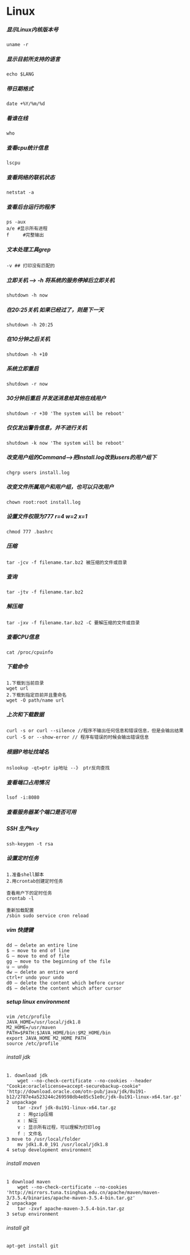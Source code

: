 # Linux
##### 显示Linux内核版本号
```
uname -r
```

##### 显示目前所支持的语言
```
echo $LANG
```

##### 带日期格式
```
date +%Y/%m/%d
```

##### 看谁在线
```
who
```

##### 查看cpu统计信息
```
lscpu
```

##### 查看网络的联机状态
```
netstat -a
```

##### 查看后台运行的程序
```
ps -aux
a/e #显示所有进程
f     #完整输出
```

##### 文本处理工具grep
```
-v ## 打印没有匹配的
```

##### 立即关机 --> -h 将系统的服务停掉后立即关机
```
shutdown -h now
```

##### 在20:25关机 如果已经过了，则是下一天
```
shutdown -h 20:25
```

##### 在10分钟之后关机
```
shutdown -h +10
```

##### 系统立即重启
```
shutdown -r now
```

##### 30分钟后重启  并发送消息给其他在线用户
```
shutdown -r +30 'The system will be reboot'
```

##### 仅仅发出警告信息，并不进行关机
```
shutdown -k now 'The system will be reboot'
```

##### 改变用户组的Command-->把install.log改到users的用户组下
```
chgrp users install.log
```

##### 改变文件所属用户和用户组，也可以只改用户
```
chown root:root install.log
```

##### 设置文件权限为777 r=4 w=2 x=1
```
chmod 777 .bashrc
```

##### 压缩
```
tar -jcv -f filename.tar.bz2 被压缩的文件或目录
```

##### 查询
```
tar -jtv -f filename.tar.bz2
```

##### 解压缩
```
tar -jxv -f filename.tar.bz2 -C 要解压缩的文件或目录
```

##### 查看CPU信息
```
cat /proc/cpuinfo
```

##### 下载命令
```
1.下载到当前目录
wget url
2.下载到指定目前并且重命名
wget -O path/name url
```
##### 上次和下载数据
```
curl -s or curl --silence //程序不输出任何信息和错误信息，但是会输出结果
curl -S or --show-error // 程序有错误的时候会输出错误信息
```
##### 根据IP地址找域名
```
nslookup -qt=ptr ip地址 --》 ptr反向查找
```

##### 查看端口占用情况
```
lsof -i:8080
```

##### 查看服务器某个端口是否可用


##### SSH 生产key
```
ssh-keygen -t rsa
```

##### 设置定时任务
```
1.准备shell脚本
2.用crontab创建定时任务

查看用户下的定时任务
crontab -l

重新加载配置
/sbin sudo service cron reload
```

##### vim 快捷键
```
dd — delete an entire line
$ — move to end of line
G — move to end of file
gg — move to the beginning of the file
u — undo
dw — delete an entire word
ctrl+r undo your undo
d0 — delete the content which before cursor
d$ — delete the content which after cursor
```

##### setup linux environment
```
vim /etc/profile
JAVA_HOME=/usr/local/jdk1.8
M2_HOME=/usr/maven
PATH=$PATH:$JAVA_HOME/bin:$M2_HOME/bin
export JAVA_HOME M2_HOME PATH
source /etc/profile
```
###### install jdk
    1. download jdk
        wget --no-check-certificate --no-cookies --header "Cookie:oraclelicense=accept-securebackup-cookie" 'http://download.oracle.com/otn-pub/java/jdk/8u191-b12/2787e4a523244c269598db4e85c51e0c/jdk-8u191-linux-x64.tar.gz'
    2 unpackage
        tar -zxvf jdk-8u191-linux-x64.tar.gz
        z : 用gzip压缩
        x : 解压
        v : 显示所有过程，可以理解为打印log
        f : 文件名
    3 move to /usr/local/folder
        mv jdk1.8.0_191 /usr/local/jdk1.8
    4 setup development environment

###### install maven
    1 download maven
        wget --no-check-certificate --no-cookies 'http://mirrors.tuna.tsinghua.edu.cn/apache/maven/maven-3/3.5.4/binaries/apache-maven-3.5.4-bin.tar.gz'
    2 unpackage
        tar -zxvf apache-maven-3.5.4-bin.tar.gz
    3 setup environment

###### install git
    apt-get install git







